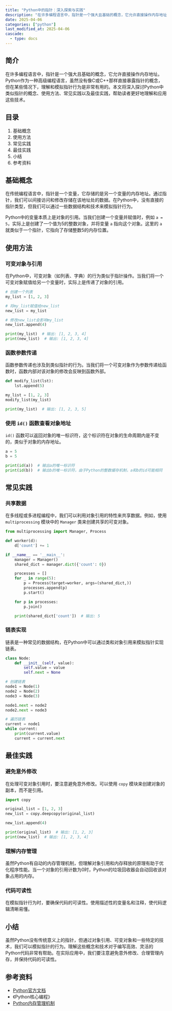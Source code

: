 ```yaml
---
title: "Python中的指针：深入探索与实践"
description: "在许多编程语言中，指针是一个强大且基础的概念，它允许直接操作内存地址。Python作为一种高级编程语言，虽然没有像C或C++那样直接暴露指针的概念，但在某些情况下，理解和模拟指针行为是非常有用的。本文将深入探讨Python中类似指针的概念、使用方法、常见实践以及最佳实践，帮助读者更好地理解和应用这些技术。"
date: 2025-04-06
categories: ["python"]
last_modified_at: 2025-04-06
cascade:
  - type: docs
---
```



## 简介
在许多编程语言中，指针是一个强大且基础的概念，它允许直接操作内存地址。Python作为一种高级编程语言，虽然没有像C或C++那样直接暴露指针的概念，但在某些情况下，理解和模拟指针行为是非常有用的。本文将深入探讨Python中类似指针的概念、使用方法、常见实践以及最佳实践，帮助读者更好地理解和应用这些技术。

<!-- more -->
## 目录
1. 基础概念
2. 使用方法
3. 常见实践
4. 最佳实践
5. 小结
6. 参考资料

## 基础概念
在传统编程语言中，指针是一个变量，它存储的是另一个变量的内存地址。通过指针，我们可以间接访问和修改存储在该地址处的数据。在Python中，没有直接的指针类型，但我们可以通过一些数据结构和技术来模拟指针行为。

Python中的变量本质上是对象的引用。当我们创建一个变量并赋值时，例如 `a = 5`，实际上是创建了一个值为5的整数对象，并将变量 `a` 指向这个对象。这里的 `a` 就类似于一个指针，它指向了存储整数5的内存位置。

## 使用方法
### 可变对象与引用
在Python中，可变对象（如列表、字典）的行为类似于指针操作。当我们将一个可变对象赋值给另一个变量时，实际上是传递了对象的引用。

```python
# 创建一个列表
my_list = [1, 2, 3]

# 将my_list赋值给new_list
new_list = my_list

# 修改new_list会影响my_list
new_list.append(4)

print(my_list)  # 输出: [1, 2, 3, 4]
print(new_list)  # 输出: [1, 2, 3, 4]
```

### 函数参数传递
函数参数传递也涉及到类似指针的行为。当我们将一个可变对象作为参数传递给函数时，函数内部对该对象的修改会反映到函数外部。

```python
def modify_list(lst):
    lst.append(5)

my_list = [1, 2, 3]
modify_list(my_list)

print(my_list)  # 输出: [1, 2, 3, 5]
```

### 使用 `id()` 函数查看对象地址
`id()` 函数可以返回对象的唯一标识符，这个标识符在对象的生命周期内是不变的，类似于对象的内存地址。

```python
a = 5
b = 5

print(id(a))  # 输出a的唯一标识符
print(id(b))  # 输出b的唯一标识符，由于Python的整数缓存机制，a和b的id可能相同
```

## 常见实践
### 共享数据
在多线程或多进程编程中，我们可以利用对象引用的特性来共享数据。例如，使用 `multiprocessing` 模块中的 `Manager` 类来创建共享的可变对象。

```python
from multiprocessing import Manager, Process

def worker(d):
    d['count'] += 1

if __name__ == '__main__':
    manager = Manager()
    shared_dict = manager.dict({'count': 0})

    processes = []
    for _ in range(5):
        p = Process(target=worker, args=(shared_dict,))
        processes.append(p)
        p.start()

    for p in processes:
        p.join()

    print(shared_dict['count'])  # 输出: 5
```

### 链表实现
链表是一种常见的数据结构，在Python中可以通过类和对象引用来模拟指针实现链表。

```python
class Node:
    def __init__(self, value):
        self.value = value
        self.next = None

# 创建链表
node1 = Node(1)
node2 = Node(2)
node3 = Node(3)

node1.next = node2
node2.next = node3

# 遍历链表
current = node1
while current:
    print(current.value)
    current = current.next
```

## 最佳实践
### 避免意外修改
在处理可变对象引用时，要注意避免意外修改。可以使用 `copy` 模块来创建对象的副本，而不是引用。

```python
import copy

original_list = [1, 2, 3]
new_list = copy.deepcopy(original_list)

new_list.append(4)

print(original_list)  # 输出: [1, 2, 3]
print(new_list)  # 输出: [1, 2, 3, 4]
```

### 理解内存管理
虽然Python有自动的内存管理机制，但理解对象引用和内存释放的原理有助于优化程序性能。当一个对象的引用计数为0时，Python的垃圾回收器会自动回收该对象占用的内存。

### 代码可读性
在模拟指针行为时，要确保代码的可读性。使用描述性的变量名和注释，使代码逻辑清晰易懂。

## 小结
虽然Python没有传统意义上的指针，但通过对象引用、可变对象和一些特定的技术，我们可以模拟指针的行为。理解这些概念和技术对于编写高效、灵活的Python代码非常有帮助。在实际应用中，我们要注意避免意外修改、合理管理内存，并保持代码的可读性。

## 参考资料
- [Python官方文档](https://docs.python.org/3/)
- 《Python核心编程》
- [Python内存管理机制](https://docs.python.org/3/c-api/memory.html)